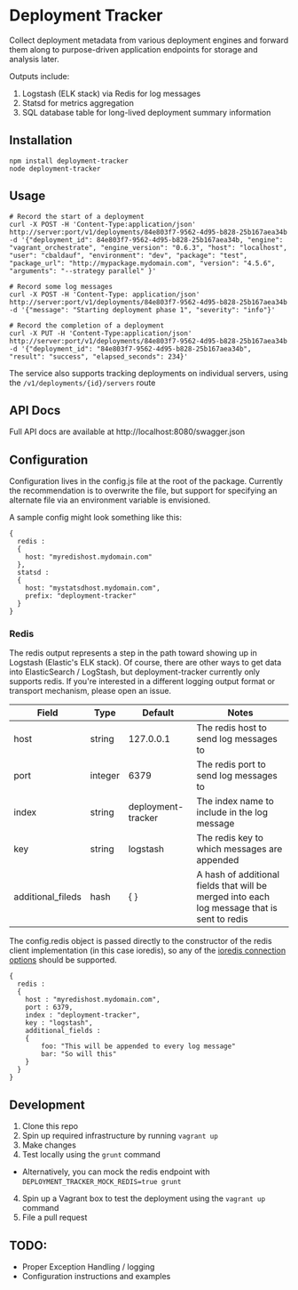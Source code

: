 # Deployment Tracker
Collect deployment metadata from various deployment engines and forward them along to purpose-driven application endpoints for storage and analysis later.

Outputs include:

1. Logstash (ELK stack) via Redis for log messages
2. Statsd for metrics aggregation
3. SQL database table for long-lived deployment summary information

## Installation

    npm install deployment-tracker
    node deployment-tracker

## Usage

```
# Record the start of a deployment
curl -X POST -H 'Content-Type:application/json' http://server:port/v1/deployments/84e803f7-9562-4d95-b828-25b167aea34b -d '{"deployment_id": 84e803f7-9562-4d95-b828-25b167aea34b, "engine": "vagrant_orchestrate", "engine_version": "0.6.3", "host": "localhost", "user": "cbaldauf", "environment": "dev", "package": "test", "package_url": "http://mypackage.mydomain.com", "version": "4.5.6", "arguments": "--strategy parallel" }'

# Record some log messages
curl -X POST -H 'Content-Type: application/json' http://server:port/v1/deployments/84e803f7-9562-4d95-b828-25b167aea34b -d '{"message": "Starting deployment phase 1", "severity": "info"}'

# Record the completion of a deployment
curl -X PUT -H 'Content-Type:application/json' http://server:port/v1/deployments/84e803f7-9562-4d95-b828-25b167aea34b -d '{"deployment_id": "84e803f7-9562-4d95-b828-25b167aea34b", "result": "success", "elapsed_seconds": 234}'
```

The service also supports tracking deployments on individual servers, using the
`/v1/deployments/{id}/servers` route

## API Docs
Full API docs are available at http://localhost:8080/swagger.json

## Configuration
Configuration lives in the config.js file at the root of the package. Currently
the recommendation is to overwrite the file, but support for specifying an alternate
file via an environment variable is envisioned.

A sample config might look something like this:
```
{
  redis :
  {
    host: "myredishost.mydomain.com"
  },
  statsd :
  {
    host: "mystatsdhost.mydomain.com",
    prefix: "deployment-tracker"
  }
}
```
### Redis

The redis output represents a step in the path toward showing up in Logstash (Elastic's ELK stack). Of course,
there are other ways to get data into ElasticSearch / LogStash, but deployment-tracker currently only supports
redis. If you're interested in a different logging output format or transport mechanism, please open an issue.

| Field             | Type    | Default            | Notes |
|-------------------|---------|--------------------|-------|
| host              | string  | 127.0.0.1          | The redis host to send log messages to |
| port              | integer | 6379               | The redis port to send log messages to |
| index             | string  | deployment-tracker | The index name to include in the log message |
| key               | string  | logstash           | The redis key to which messages are appended |
| additional_fileds | hash    | { }                | A hash of additional fields that will be merged into each log message that is sent to redis |

The config.redis object is passed directly to the constructor of the redis client implementation (in this case ioredis),
so any of the [ioredis connection options](https://github.com/luin/ioredis#connect-to-redis) should be supported.

```
{
  redis :
  {
    host : "myredishost.mydomain.com",
    port : 6379,
    index : "deployment-tracker",
    key : "logstash",
    additional_fields :
    {
        foo: "This will be appended to every log message"
        bar: "So will this"
    }
  }
}
```

## Development
1. Clone this repo
2. Spin up required infrastructure by running `vagrant up`
2. Make changes
3. Test locally using the `grunt` command
  - Alternatively, you can mock the redis endpoint with `DEPLOYMENT_TRACKER_MOCK_REDIS=true grunt`
4. Spin up a Vagrant box to test the deployment using the `vagrant up` command
5. File a pull request

## TODO:
* Proper Exception Handling / logging
* Configuration instructions and examples
